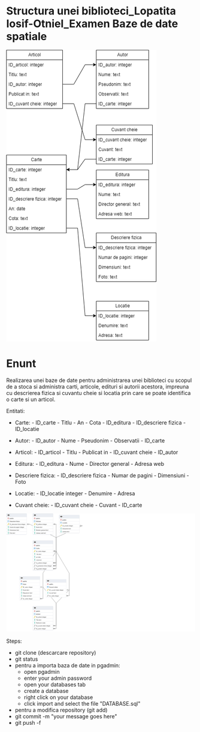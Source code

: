 # Structura unei biblioteci_Lopatita Iosif-Otniel_Examen Baze de date spatiale
![uml diagram](https://github.com/Lopatita/Biblioteca/blob/main/proiect%20biblioteca.drawio.png)

# Enunt
Realizarea unei baze de date pentru administrarea unei biblioteci cu scopul de a stoca si administra carti, articole, edituri si autorii acestora, impreuna cu descrierea fizica si cuvantu cheie si locatia prin care se poate identifica o carte si un articol.

Entitati:
  - Carte:
          - ID_carte
          - Titlu
          - An
          - Cota
          - ID_editura
          - ID_descriere fizica
          - ID_locatie
   - Autor: 
          - ID_autor 
          - Nume 
          - Pseudonim
          - Observatii
          - ID_carte
          
   - Articol:
          - ID_articol
          - Titlu
          - Publicat in
          - ID_cuvant cheie
          - ID_autor
          
   - Editura:
          - ID_editura
          - Nume
          - Director general
          - Adresa web
          
   - Descriere fizica:
          - ID_descriere fizica
          - Numar de pagini
          - Dimensiuni
          - Foto
         
   - Locatie:
          - ID_locatie integer
          - Denumire
          - Adresa
          
   - Cuvant cheie:
          - ID_cuvant cheie
          - Cuvant
          - ID_carte
          
![Model conceptual](https://github.com/Lopatita/Biblioteca/blob/main/Model%20%20conceptual.png)

Steps:
- git clone (descarcare repository)
- git status
- pentru a importa baza de date in pgadmin:
  - open pgadmin
  - enter your admin password
  - open your databases tab
  - create a database
  - right click on your database
  - click import and  select the file "DATABASE.sql"
- pentru a modifica repository (git add)
- git commit -m "your message goes here"
- git push -f
  
